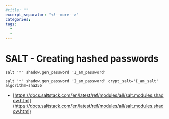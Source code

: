 ```yaml
---
#title: ""
excerpt_separator: "<!--more-->"
categories:
tags:
  - 
  - 
---
```



# SALT - Creating hashed passwords

```
salt '*' shadow.gen_password 'I_am_password'
```

```
salt '*' shadow.gen_password 'I_am_password' crypt_salt='I_am_salt' algorithm=sha256
```

* [https://docs.saltstack.com/en/latest/ref/modules/all/salt.modules.shadow.html](https://docs.saltstack.com/en/latest/ref/modules/all/salt.modules.shadow.html)



